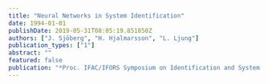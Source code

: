 ```yaml
---
title: "Neural Networks in System Identification"
date: 1994-01-01
publishDate: 2019-05-31T08:05:19.851850Z
authors: ["J. Sjöberg", "H. Hjalmarsson", "L. Ljung"]
publication_types: ["1"]
abstract: ""
featured: false
publication: "*Proc. IFAC/IFORS Symposium on Identification and System Parameter Estimation*"
---
```


